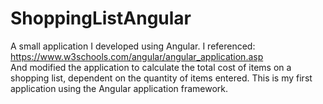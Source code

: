 # ShoppingListAngular
A small application I developed using Angular. I referenced: https://www.w3schools.com/angular/angular_application.asp  
And modified the application to calculate the total cost of items on a shopping list, dependent on the quantity of items entered. This is my first application
using the Angular application framework.

 
